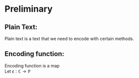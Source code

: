 # Preliminary
## Plain Text:
Plain text is a text that we need to encode with certain methods.
## Encoding function:
Encoding function is a map \
 Let $\epsilon:\mathbb{C} \rightarrow \mathbb{P}$